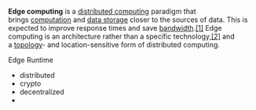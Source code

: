
**Edge computing** is a [distributed computing](https://en.wikipedia.org/wiki/Distributed_computing "Distributed computing") paradigm that brings [computation](https://en.wikipedia.org/wiki/Computation "Computation") and [data storage](https://en.wikipedia.org/wiki/Data_storage "Data storage") closer to the sources of data. This is expected to improve response times and save [bandwidth](https://en.wikipedia.org/wiki/Bandwidth_(computing) "Bandwidth (computing)").[[1]](https://en.wikipedia.org/wiki/Edge_computing#cite_note-ED_CP_01-1) Edge computing is an architecture rather than a specific technology,[[2]](https://en.wikipedia.org/wiki/Edge_computing#cite_note-2) and a [topology](https://en.wikipedia.org/wiki/Logical_topology "Logical topology")- and location-sensitive form of distributed computing.

Edge Runtime


- distributed
- crypto
- decentralized
- 

